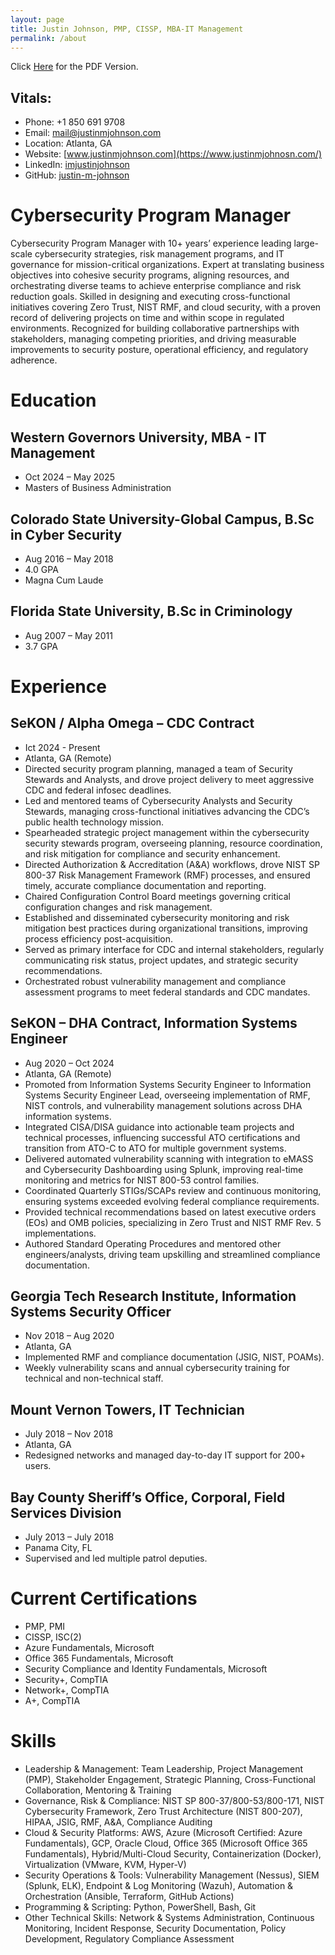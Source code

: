 ```yaml
---
layout: page
title: Justin Johnson, PMP, CISSP, MBA-IT Management
permalink: /about
---
```

Click [Here](https://justinmjohnson.com/assets/resume.pdf) for the PDF Version.

## Vitals:
- Phone: +1 850 691 9708
- Email: [mail@justinmjohnson.com](mailto:mail@justinmjohnson.com)
- Location: Atlanta, GA
- Website: [www.justinmjohnson.com](https://www.justinmjohnosn.com/)
- LinkedIn: [imjustinjohnson](https://linkedin.com/in/imjustinjohnson)
- GitHub: [justin-m-johnson](https://github.com/justin-m-johnson)


# Cybersecurity Program Manager

Cybersecurity Program Manager with 10+ years’ experience leading large-scale cybersecurity strategies, risk management programs, and IT governance for mission-critical organizations. Expert at translating business objectives into cohesive security programs, aligning resources, and orchestrating diverse teams to achieve enterprise compliance and risk reduction goals. Skilled in designing and executing cross-functional initiatives covering Zero Trust, NIST RMF, and cloud security, with a proven record of delivering projects on time and within scope in regulated environments. Recognized for building collaborative partnerships with stakeholders, managing competing priorities, and driving measurable improvements to security posture, operational efficiency, and regulatory adherence.

# Education

## Western Governors University, MBA -  IT Management

- Oct 2024 – May 2025
- Masters of Business Administration

## Colorado State University-Global Campus, B.Sc in Cyber Security

- Aug 2016 – May 2018
- 4.0 GPA
- Magna Cum Laude

## Florida State University, B.Sc in Criminology

- Aug 2007 – May 2011
- 3.7 GPA

# Experience

## SeKON / Alpha Omega – CDC Contract
- Ict 2024 - Present
- Atlanta, GA (Remote)
- Directed security program planning, managed a team of Security Stewards and Analysts, and drove project delivery to meet aggressive CDC and federal infosec deadlines.
- Led and mentored teams of Cybersecurity Analysts and Security Stewards, managing cross-functional initiatives advancing the CDC’s public health technology mission.
- Spearheaded strategic project management within the cybersecurity security stewards program, overseeing planning, resource coordination, and risk mitigation for compliance and security enhancement.
- Directed Authorization & Accreditation (A&A) workflows, drove NIST SP 800-37 Risk Management Framework (RMF) processes, and ensured timely, accurate compliance documentation and reporting.
- Chaired Configuration Control Board meetings governing critical configuration changes and risk management.
- Established and disseminated cybersecurity monitoring and risk mitigation best practices during organizational transitions, improving process efficiency post-acquisition.
- Served as primary interface for CDC and internal stakeholders, regularly communicating risk status, project updates, and strategic security recommendations.
- Orchestrated robust vulnerability management and compliance assessment programs to meet federal standards and CDC mandates.
  

## SeKON – DHA Contract, Information Systems Engineer
- Aug 2020 – Oct 2024
- Atlanta, GA (Remote)
- Promoted from Information Systems Security Engineer to Information Systems Security Engineer Lead, overseeing implementation of RMF, NIST controls, and vulnerability management solutions across DHA information systems.
- Integrated CISA/DISA guidance into actionable team projects and technical processes, influencing successful ATO certifications and transition from ATO-C to ATO for multiple government systems.
- Delivered automated vulnerability scanning with integration to eMASS and Cybersecurity Dashboarding using Splunk, improving real-time monitoring and metrics for NIST 800-53 control families.
- Coordinated Quarterly STIGs/SCAPs review and continuous monitoring, ensuring systems exceeded evolving federal compliance requirements.
- Provided technical recommendations based on latest executive orders (EOs) and OMB policies, specializing in Zero Trust and NIST RMF Rev. 5 implementations.
- Authored Standard Operating Procedures and mentored other engineers/analysts, driving team upskilling and streamlined compliance documentation.

## Georgia Tech Research Institute, Information Systems Security Officer

- Nov 2018 – Aug 2020
- Atlanta, GA
- Implemented RMF and compliance documentation (JSIG, NIST, POAMs).
- Weekly vulnerability scans and annual cybersecurity training for technical and non-technical staff.

## Mount Vernon Towers, IT Technician

- July 2018 – Nov 2018
- Atlanta, GA
- Redesigned networks and managed day-to-day IT support for 200+ users.

## Bay County Sheriff’s Office, Corporal, Field Services Division

- July 2013 – July 2018
- Panama City, FL
- Supervised and led multiple patrol deputies.

# Current Certifications

- PMP, PMI
- CISSP, ISC(2)
- Azure Fundamentals, Microsoft
- Office 365 Fundamentals, Microsoft
- Security Compliance and Identity Fundamentals, Microsoft
- Security+, CompTIA
- Network+, CompTIA
- A+, CompTIA

# Skills
- Leadership & Management: Team Leadership, Project Management (PMP), Stakeholder Engagement, Strategic Planning, Cross-Functional Collaboration, Mentoring & Training
- Governance, Risk & Compliance: NIST SP 800-37/800-53/800-171, NIST Cybersecurity Framework, Zero Trust Architecture (NIST 800-207), HIPAA, JSIG, RMF, A&A, Compliance Auditing
- Cloud & Security Platforms: AWS, Azure (Microsoft Certified: Azure Fundamentals), GCP, Oracle Cloud, Office 365 (Microsoft Office 365 Fundamentals), Hybrid/Multi-Cloud Security, Containerization (Docker), Virtualization (VMware, KVM, Hyper-V)
- Security Operations & Tools: Vulnerability Management (Nessus), SIEM (Splunk, ELK), Endpoint & Log Monitoring (Wazuh), Automation & Orchestration (Ansible, Terraform, GitHub Actions)
- Programming & Scripting: Python, PowerShell, Bash, Git
- Other Technical Skills: Network & Systems Administration, Continuous Monitoring, Incident Response, Security Documentation, Policy Development, Regulatory Compliance Assessment
